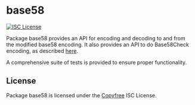# base58

[![ISC License](http://img.shields.io/badge/license-ISC-blue.svg)](http://Copyfree.org)

Package base58 provides an API for encoding and decoding to and from the
modified base58 encoding.  It also provides an API to do Base58Check encoding,
as described [here](https://en.bitcoin.it/wiki/Base58Check_encoding).

A comprehensive suite of tests is provided to ensure proper functionality.

## License

Package base58 is licensed under the [Copyfree](http://Copyfree.org) ISC
License.
